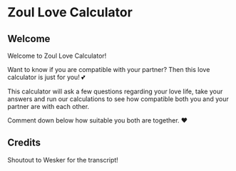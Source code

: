 # Zoul Love Calculator

## Welcome
Welcome to Zoul Love Calculator!

Want to know if you are compatible with your partner? Then this love calculator is just for you! 💕

This calculator will ask a few questions regarding your love life, take your answers and run our calculations to see how compatible both you and your partner are with each other.

Comment down below how suitable you both are together. ❤️

## Credits
Shoutout to Wesker for the transcript!